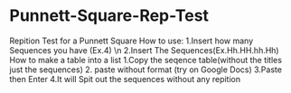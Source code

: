 # Punnett-Square-Rep-Test
Repition Test for a Punnett Square
How to use:
1.Insert how many Sequences you have (Ex.4) \n
2.Insert The Sequences(Ex.Hh.HH.hh.Hh)
  How to make a table into a list
  1.Copy the seqence table(without the titles just the sequences)
  2. paste without format (try on Google Docs)
3.Paste then Enter
4.It will Spit out the sequences without any repition
